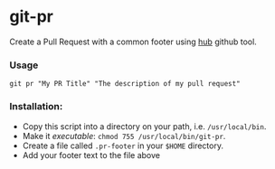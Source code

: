 git-pr
======

Create a Pull Request with a common footer using [hub](https://github.com/github/hub) github tool.

### Usage

    git pr "My PR Title" "The description of my pull request"

### Installation: 

- Copy this script into a directory on your path, i.e. `/usr/local/bin`.
- Make it _executable_: `chmod 755 /usr/local/bin/git-pr`.
- Create a file called `.pr-footer` in your `$HOME` directory.
- Add your footer text to the file above
